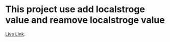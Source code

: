 # This project use add localstroge value and reamove localstroge value

[Live Link](https://shoping-cart-localstroge.netlify.app/).
